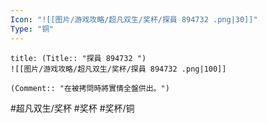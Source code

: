 ```yaml
---
Icon: "![[图片/游戏攻略/超凡双生/奖杯/探員 894732 .png|30]]"
Type: "铜"
---
```

```ad-common-bronze-trophy
title: (Title:: "探員 894732 ")
![[图片/游戏攻略/超凡双生/奖杯/探員 894732 .png|100]]

(Comment:: "在被拷問時將實情全盤供出。")
```

#超凡双生/奖杯 #奖杯 #奖杯/铜
